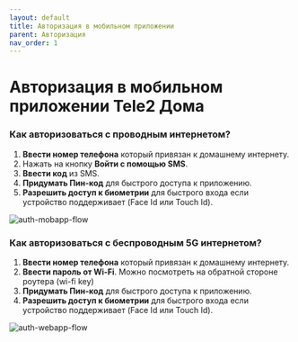 ```yaml
---
layout: default
title: Авторизация в мобильном приложении
parent: Авторизация
nav_order: 1
---
```


# Авторизация в мобильном приложении Tele2 Дома

### Как авторизоваться с проводным интернетом?

1. **Ввести номер телефона** который привязан к домашнему интернету.
2. Нажать на кнопку **Войти с помощью SMS**.
3. **Ввести код** из SMS.
4. **Придумать Пин-код** для быстрого доступа к приложению.
5. **Разрешить доступ к биометрии** для быстрого входа если устройство поддерживает (Face Id или Touch Id).

![auth-mobapp-flow](TBC.PIC)

### Как авторизоваться с беспроводным 5G интернетом?

1. **Ввести номер телефона** который привязан к домашнему интернету.
2. **Ввести пароль от Wi-Fi**. Можно посмотреть на обратной стороне роутера (wi-fi key)
3. **Придумать Пин-код** для быстрого доступа к приложению.
4. **Разрешить доступ к биометрии** для быстрого входа если устройство поддерживает (Face Id или Touch Id).

![auth-webapp-flow](TBC.PIC)
